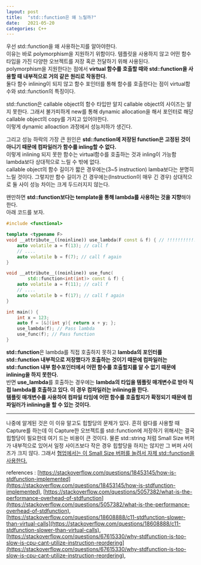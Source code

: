 ```yaml
---
layout: post
title:  "std::function은 왜 느릴까?"
date:   2021-05-20
categories: C++
---
```


우선 std::function을 왜 사용하는지를 알아야한다.    
이유는 바로 polymorphism을 지원하기 위함이다. 템플릿을 사용하지 않고 어떤 함수 타입을 가진 다양한 오브젝트를 저장 혹은 전달하기 위해 사용된다.    
polymorphism을 지원한다는 점에서 **virtual 함수를 호출할 때와 std::function을 사용할 때 내부적으로 거의 같은 원리로 작동한다.**     
둘다 함수 inlining이 되지 않고 함수 포인터를 통해 함수를 호출한다는 점이 virtual함수와 std::function의 특징이다.        

std::function은 callable object의 함수 타입만 알지 callable object의 사이즈는 알지 못한다. 그래서 불가피하게 new를 통해 dynamic allocation을 해서 포인터로 해당 callable object의 copy를 가지고 있어야한다.     
이렇게 dynamic alloaction 과정에서 성능저하가 생긴다.

그리고 성능 하락의 가장 큰 원인은 **std::function에 저장된 function은 고정된 것이 아니기 때문에 컴파일러가 함수를 inling할 수 없다.**      
이렇게 inlining 되지 못한 함수는 virtual함수를 호출하는 것과 inling이 가능함 lambda보다 상대적으로 느릴 수 밖에 없다.    
callable object의 함수 길이가 짧은 경우에는(3~5 instruction) lamba보다는 분명히 느릴 것이다. 그렇지만 함수 길이가 긴 경우에는(Instruction이 매우 긴 경우) 상대적으로 둘 사이 성능 차이는 크게 두드러지지 않는다.      

왠만하면 **std::function보다는 template을 통해 lambda를 사용하는 것을 지향**해야한다.      
아래 코드를 보자.      
```c++
#include <functional>

template <typename F>
void __attribute__((noinline)) use_lambda(F const & f) { // !!!!!!!!!!!!!!
    auto volatile a = f(13); // call f
    // ....
    auto volatile b = f(7); // call f again
}

void __attribute__((noinline)) use_func(
        std::function<int(int)> const & f) {
    auto volatile a = f(11); // call f
    // ....
    auto volatile b = f(17); // call f again
}

int main() {
    int x = 123;
    auto f = [&](int y){ return x + y; };
    use_lambda(f); // Pass lambda
    use_func(f); // Pass function
}
```
    
**std::function**은 lambda를 직접 호출하지 못하고 **lambda의 포인터를 std::function 내부적으로 저장했다가 호출하는 것이기 때문에 컴파일러는 std::function 내부 함수포인터에서 어떤 함수를 호출할지를 알 수 없기 때문에 inlining을 하지 못한다.**            
반면 **use_lambda**를 호출하는 경우에는 **lambda의 타입을 템플릿 매개변수로 받아 직접 lambda를 호출하고 있다. 이 경우 컴파일러는 inlining을 한다.**         
**템플릿 매개변수를 사용하여 컴파일 타임에 어떤 함수를 호출할지가 확정되기 때문에 컴파일러가 inlining을 할 수 있는 것이다.**          
                   
----------------------                
                       
나중에 알게된 것은 이 이유 말고도 힙할당의 문제가 있다. 흔히 람다를 사용할 때 Capture를 하는데 이 Capture한 오브젝트를 std::function에 저장하기 위해서는 결국 힙할당이 필요한데 여기 드는 비용이 큰 것이다. 물론 std::string 처럼 Small Size 버퍼가 내부적으로 있어서 일정 사이즈보다 작은 경우 힙할당을 하지는 않지만 그 버퍼 사이즈가 크지 않다. 그래서 [협업에서는 이 Small Size 버퍼를 늘려서 자제 std::function을 사용한다.](https://youtu.be/tD4xRNB0M_Q?t=1725)         

references : [https://stackoverflow.com/questions/18453145/how-is-stdfunction-implemented](https://stackoverflow.com/questions/18453145/how-is-stdfunction-implemented), [https://stackoverflow.com/questions/5057382/what-is-the-performance-overhead-of-stdfunction](https://stackoverflow.com/questions/5057382/what-is-the-performance-overhead-of-stdfunction), [https://stackoverflow.com/questions/18608888/c11-stdfunction-slower-than-virtual-calls](https://stackoverflow.com/questions/18608888/c11-stdfunction-slower-than-virtual-calls), [https://stackoverflow.com/questions/67615330/why-stdfunction-is-too-slow-is-cpu-cant-utilize-instruction-reordering](https://stackoverflow.com/questions/67615330/why-stdfunction-is-too-slow-is-cpu-cant-utilize-instruction-reordering), 
